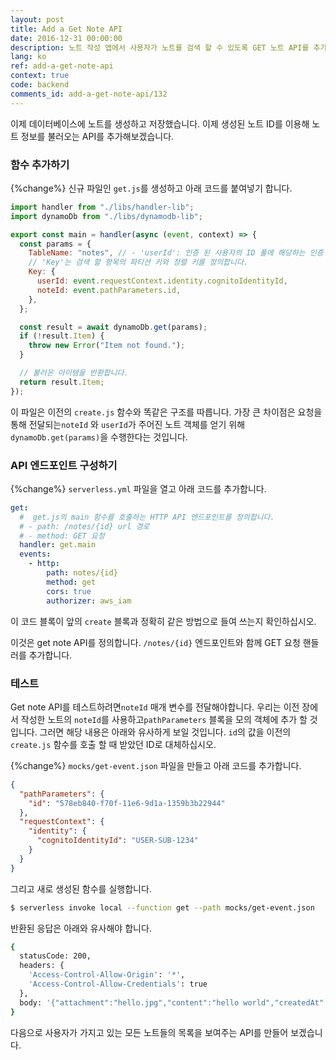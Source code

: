 ```yaml
---
layout: post
title: Add a Get Note API
date: 2016-12-31 00:00:00
description: 노트 작성 앱에서 사용자가 노트를 검색 할 수 있도록 GET 노트 API를 추가 할 예정입니다. 이것을 위해 Serverless Framework 프로젝트에 새로운 Lambda 함수를 추가할 것입니다. 생성된 Lambda 함수는 DynamoDB 테이블에서 노트를 검색합니다.
lang: ko
ref: add-a-get-note-api
context: true
code: backend
comments_id: add-a-get-note-api/132
---
```


이제 데이터베이스에 노트를 생성하고 저장했습니다. 이제 생성된 노트 ID를 이용해 노트 정보를 불러오는 API를 추가해보겠습니다.

### 함수 추가하기

{%change%} 신규 파일인 `get.js`를 생성하고 아래 코드를 붙여넣기 합니다.

```js
import handler from "./libs/handler-lib";
import dynamoDb from "./libs/dynamodb-lib";

export const main = handler(async (event, context) => {
  const params = {
    TableName: "notes", // - 'userId': 인증 된 사용자의 ID 풀에 해당하는 인증 아이디 // - 'noteId': 경로 매개 변수
    // 'Key'는 검색 할 항목의 파티션 키와 정렬 키를 정의합니다.
    Key: {
      userId: event.requestContext.identity.cognitoIdentityId,
      noteId: event.pathParameters.id,
    },
  };

  const result = await dynamoDb.get(params);
  if (!result.Item) {
    throw new Error("Item not found.");
  }

  // 불러온 아이템을 반환합니다.
  return result.Item;
});
```

이 파일은 이전의 `create.js` 함수와 똑같은 구조를 따릅니다. 가장 큰 차이점은 요청을 통해 전달되는`noteId` 와 `userId`가 주어진 노트 객체를 얻기 위해 `dynamoDb.get(params)`을 수행한다는 것입니다.

### API 엔드포인트 구성하기

{%change%} `serverless.yml` 파일을 열고 아래 코드를 추가합니다.

```yaml
get:
  #  get.js의 main 함수를 호출하는 HTTP API 엔드포인트를 정의합니다.
  # - path: /notes/{id} url 경로
  # - method: GET 요청
  handler: get.main
  events:
    - http:
        path: notes/{id}
        method: get
        cors: true
        authorizer: aws_iam
```

이 코드 블록이 앞의 `create` 블록과 정확히 같은 방법으로 들여 쓰는지 확인하십시오.

이것은 get note API를 정의합니다. `/notes/{id}` 엔드포인트와 함께 GET 요청 핸들러를 추가합니다.

### 테스트

Get note API를 테스트하려면`noteId` 매개 변수를 전달해야합니다. 우리는 이전 장에서 작성한 노트의 `noteId`를 사용하고`pathParameters` 블록을 모의 객체에 추가 할 것입니다. 그러면 해당 내용은 아래와 유사하게 보일 것입니다. `id`의 값을 이전의 `create.js` 함수를 호출 할 때 받았던 ID로 대체하십시오.

{%change%} `mocks/get-event.json` 파일을 만들고 아래 코드를 추가합니다.

```json
{
  "pathParameters": {
    "id": "578eb840-f70f-11e6-9d1a-1359b3b22944"
  },
  "requestContext": {
    "identity": {
      "cognitoIdentityId": "USER-SUB-1234"
    }
  }
}
```

그리고 새로 생성된 함수를 실행합니다.

```bash
$ serverless invoke local --function get --path mocks/get-event.json
```

반환된 응답은 아래와 유사해야 합니다.

```bash
{
  statusCode: 200,
  headers: {
    'Access-Control-Allow-Origin': '*',
    'Access-Control-Allow-Credentials': true
  },
  body: '{"attachment":"hello.jpg","content":"hello world","createdAt":1487800950620,"noteId":"578eb840-f70f-11e6-9d1a-1359b3b22944","userId":"USER-SUB-1234"}'
}
```

다음으로 사용자가 가지고 있는 모든 노트들의 목록을 보여주는 API를 만들어 보겠습니다.
